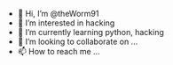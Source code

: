 - 👋 Hi, I’m @theWorm91
- 👀 I’m interested in hacking
- 🌱 I’m currently learning python, hacking
- 💞️ I’m looking to collaborate on ...
- 📫 How to reach me ...

<!---
theWorm91/theWorm91 is a ✨ special ✨ repository because its `README.md` (this file) appears on your GitHub profile.
You can click the Preview link to take a look at your changes.
--->
